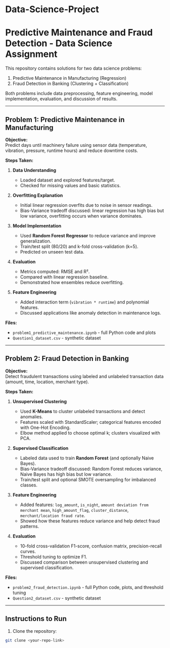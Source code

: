 # Data-Science-Project

# Predictive Maintenance and Fraud Detection - Data Science Assignment

This repository contains solutions for two data science problems:  
1. Predictive Maintenance in Manufacturing (Regression)  
2. Fraud Detection in Banking (Clustering + Classification)

Both problems include data preprocessing, feature engineering, model implementation, evaluation, and discussion of results.

---

## **Problem 1: Predictive Maintenance in Manufacturing**

**Objective:**  
Predict days until machinery failure using sensor data (temperature, vibration, pressure, runtime hours) and reduce downtime costs.

**Steps Taken:**
1. **Data Understanding**  
   - Loaded dataset and explored features/target.
   - Checked for missing values and basic statistics.
   
2. **Overfitting Explanation**  
   - Initial linear regression overfits due to noise in sensor readings.
   - Bias-Variance tradeoff discussed: linear regression has high bias but low variance, overfitting occurs when variance dominates.

3. **Model Implementation**
   - Used **Random Forest Regressor** to reduce variance and improve generalization.
   - Train/test split (80/20) and k-fold cross-validation (k=5).
   - Predicted on unseen test data.

4. **Evaluation**
   - Metrics computed: RMSE and R².
   - Compared with linear regression baseline.
   - Demonstrated how ensembles reduce overfitting.

5. **Feature Engineering**
   - Added interaction term (`vibration * runtime`) and polynomial features.
   - Discussed applications like anomaly detection in maintenance logs.

**Files:**  
- `problem1_predictive_maintenance.ipynb` - full Python code and plots  
- `Question1_dataset.csv` - synthetic dataset  

---

## **Problem 2: Fraud Detection in Banking**

**Objective:**  
Detect fraudulent transactions using labeled and unlabeled transaction data (amount, time, location, merchant type).

**Steps Taken:**

1. **Unsupervised Clustering**
   - Used **K-Means** to cluster unlabeled transactions and detect anomalies.
   - Features scaled with StandardScaler; categorical features encoded with One-Hot Encoding.
   - Elbow method applied to choose optimal k; clusters visualized with PCA.

2. **Supervised Classification**
   - Labeled data used to train **Random Forest** (and optionally Naive Bayes).
   - Bias-Variance tradeoff discussed: Random Forest reduces variance, Naive Bayes has high bias but low variance.
   - Train/test split and optional SMOTE oversampling for imbalanced classes.

3. **Feature Engineering**
   - Added features: `log_amount`, `is_night`, `amount deviation from merchant mean`, `high_amount_flag`, `cluster_distance`, `merchant/location fraud rate`.
   - Showed how these features reduce variance and help detect fraud patterns.

4. **Evaluation**
   - 10-fold cross-validation F1-score, confusion matrix, precision-recall curves.
   - Threshold tuning to optimize F1.
   - Discussed comparison between unsupervised clustering and supervised classification.

**Files:**  
- `problem2_fraud_detection.ipynb` - full Python code, plots, and threshold tuning  
- `Question2_dataset.csv` - synthetic dataset  

---

## **Instructions to Run**

1. Clone the repository:
```bash
git clone <your-repo-link>

